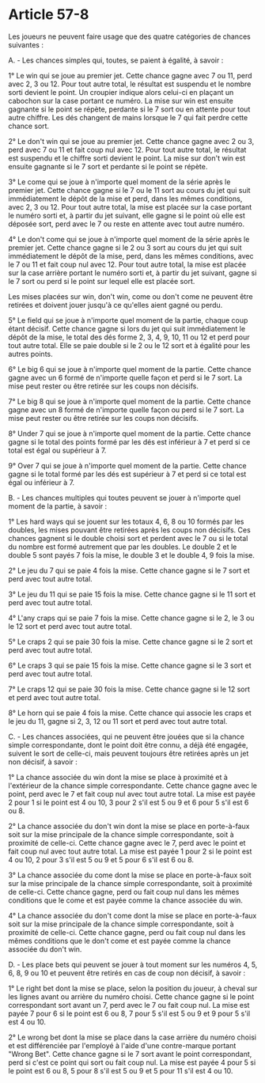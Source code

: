 # Article 57-8

Les joueurs ne peuvent faire usage que des quatre catégories de chances suivantes :

A. - Les chances simples qui, toutes, se paient à égalité, à savoir :

1° Le win qui se joue au premier jet. Cette chance gagne avec 7 ou 11, perd avec 2, 3 ou 12. Pour tout autre total, le résultat est suspendu et le nombre sorti devient le point. Un croupier indique alors celui-ci en plaçant un cabochon sur la case portant ce numéro. La mise sur win est ensuite gagnante si le point se répète, perdante si le 7 sort ou en attente pour tout autre chiffre. Les dés changent de mains lorsque le 7 qui fait perdre cette chance sort.

2° Le don't win qui se joue au premier jet. Cette chance gagne avec 2 ou 3, perd avec 7 ou 11 et fait coup nul avec 12. Pour tout autre total, le résultat est suspendu et le chiffre sorti devient le point. La mise sur don't win est ensuite gagnante si le 7 sort et perdante si le point se répète.

3° Le come qui se joue à n'importe quel moment de la série après le premier jet. Cette chance gagne si le 7 ou le 11 sort au cours du jet qui suit immédiatement le dépôt de la mise et perd, dans les mêmes conditions, avec 2, 3 ou 12. Pour tout autre total, la mise est placée sur la case portant le numéro sorti et, à partir du jet suivant, elle gagne si le point où elle est déposée sort, perd avec le 7 ou reste en attente avec tout autre numéro.

4° Le don't come qui se joue à n'importe quel moment de la série après le premier jet. Cette chance gagne si le 2 ou 3 sort au cours du jet qui suit immédiatement le dépôt de la mise, perd, dans les mêmes conditions, avec le 7 ou 11 et fait coup nul avec 12. Pour tout autre total, la mise est placée sur la case arrière portant le numéro sorti et, à partir du jet suivant, gagne si le 7 sort ou perd si le point sur lequel elle est placée sort.

Les mises placées sur win, don't win, come ou don't come ne peuvent être retirées et doivent jouer jusqu'à ce qu'elles aient gagné ou perdu.

5° Le field qui se joue à n'importe quel moment de la partie, chaque coup étant décisif. Cette chance gagne si lors du jet qui suit immédiatement le dépôt de la mise, le total des dés forme 2, 3, 4, 9, 10, 11 ou 12 et perd pour tout autre total. Elle se paie double si le 2 ou le 12 sort et à égalité pour les autres points.

6° Le big 6 qui se joue à n'importe quel moment de la partie. Cette chance gagne avec un 6 formé de n'importe quelle façon et perd si le 7 sort. La mise peut rester ou être retirée sur les coups non décisifs.

7° Le big 8 qui se joue à n'importe quel moment de la partie. Cette chance gagne avec un 8 formé de n'importe quelle façon ou perd si le 7 sort. La mise peut rester ou être retirée sur les coups non décisifs.

8° Under 7 qui se joue à n'importe quel moment de la partie. Cette chance gagne si le total des points formé par les dés est inférieur à 7 et perd si ce total est égal ou supérieur à 7.

9° Over 7 qui se joue à n'importe quel moment de la partie. Cette chance gagne si le total formé par les dés est supérieur à 7 et perd si ce total est égal ou inférieur à 7.

B. - Les chances multiples qui toutes peuvent se jouer à n'importe quel moment de la partie, à savoir :

1° Les hard ways qui se jouent sur les totaux 4, 6, 8 ou 10 formés par les doubles, les mises pouvant être retirées après les coups non décisifs. Ces chances gagnent si le double choisi sort et perdent avec le 7 ou si le total du nombre est formé autrement que par les doubles. Le double 2 et le double 5 sont payés 7 fois la mise, le double 3 et le double 4, 9 fois la mise.

2° Le jeu du 7 qui se paie 4 fois la mise. Cette chance gagne si le 7 sort et perd avec tout autre total.

3° Le jeu du 11 qui se paie 15 fois la mise. Cette chance gagne si le 11 sort et perd avec tout autre total.

4° L'any craps qui se paie 7 fois la mise. Cette chance gagne si le 2, le 3 ou le 12 sort et perd avec tout autre total.

5° Le craps 2 qui se paie 30 fois la mise. Cette chance gagne si le 2 sort et perd avec tout autre total.

6° Le craps 3 qui se paie 15 fois la mise. Cette chance gagne si le 3 sort et perd avec tout autre total.

7° Le craps 12 qui se paie 30 fois la mise. Cette chance gagne si le 12 sort et perd avec tout autre total.

8° Le horn qui se paie 4 fois la mise. Cette chance qui associe les craps et le jeu du 11, gagne si 2, 3, 12 ou 11 sort et perd avec tout autre total.

C. - Les chances associées, qui ne peuvent être jouées que si la chance simple correspondante, dont le point doit être connu, a déjà été engagée, suivent le sort de celle-ci, mais peuvent toujours être retirées après un jet non décisif, à savoir :

1° La chance associée du win dont la mise se place à proximité et à l'extérieur de la chance simple correspondante. Cette chance gagne avec le point, perd avec le 7 et fait coup nul avec tout autre total. La mise est payée 2 pour 1 si le point est 4 ou 10, 3 pour 2 s'il est 5 ou 9 et 6 pour 5 s'il est 6 ou 8.

2° La chance associée du don't win dont la mise se place en porte-à-faux soit sur la mise principale de la chance simple correspondante, soit à proximité de celle-ci. Cette chance gagne avec le 7, perd avec le point et fait coup nul avec tout autre total. La mise est payée 1 pour 2 si le point est 4 ou 10, 2 pour 3 s'il est 5 ou 9 et 5 pour 6 s'il est 6 ou 8.

3° La chance associée du come dont la mise se place en porte-à-faux soit sur la mise principale de la chance simple correspondante, soit à proximité de celle-ci. Cette chance gagne, perd ou fait coup nul dans les mêmes conditions que le come et est payée comme la chance associée du win.

4° La chance associée du don't come dont la mise se place en porte-à-faux soit sur la mise principale de la chance simple correspondante, soit à proximité de celle-ci. Cette chance gagne, perd ou fait coup nul dans les mêmes conditions que le don't come et est payée comme la chance associée du don't win.

D. - Les place bets qui peuvent se jouer à tout moment sur les numéros 4, 5, 6, 8, 9 ou 10 et peuvent être retirés en cas de coup non décisif, à savoir :

1° Le right bet dont la mise se place, selon la position du joueur, à cheval sur les lignes avant ou arrière du numéro choisi. Cette chance gagne si le point correspondant sort avant un 7, perd avec le 7 ou fait coup nul. La mise est payée 7 pour 6 si le point est 6 ou 8, 7 pour 5 s'il est 5 ou 9 et 9 pour 5 s'il est 4 ou 10.

2° Le wrong bet dont la mise se place dans la case arrière du numéro choisi et est différenciée par l'employé à l'aide d'une contre-marque portant "Wrong Bet". Cette chance gagne si le 7 sort avant le point correspondant, perd si c'est ce point qui sort ou fait coup nul. La mise est payée 4 pour 5 si le point est 6 ou 8, 5 pour 8 s'il est 5 ou 9 et 5 pour 11 s'il est 4 ou 10.
